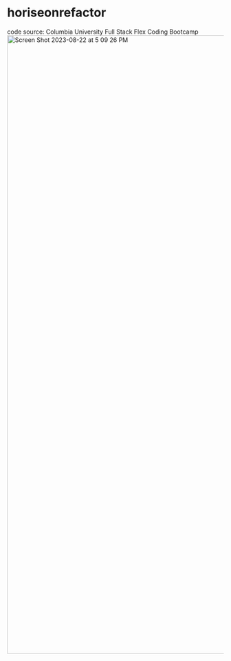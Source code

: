 # horiseonrefactor
code source: Columbia University Full Stack Flex Coding Bootcamp
<img width="1440" alt="Screen Shot 2023-08-22 at 5 09 26 PM" src="https://github.com/fatimaminhas/horizonrefactor/assets/122948452/7eec1d10-1720-429c-aa34-dcedd80532aa">
